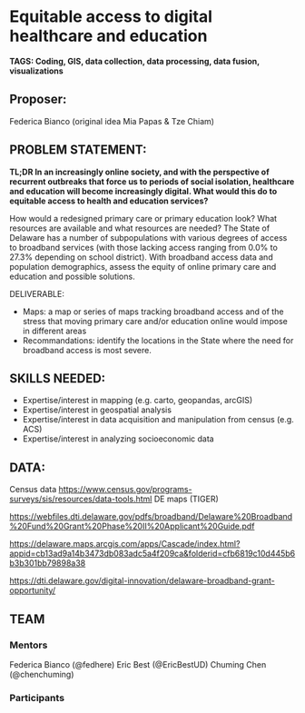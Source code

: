 # Equitable access to digital healthcare and education
**TAGS: Coding, GIS, data collection, data processing, data fusion, visualizations**

## Proposer: 
Federica Bianco (original idea Mia Papas & Tze Chiam)

## PROBLEM STATEMENT: 
**TL;DR In an increasingly online society, and with the perspective of recurrent outbreaks that force us to periods of social isolation, healthcare and education will become increasingly digital. What would this do to equitable access to health and education services?**

How would a redesigned primary care or primary education look? What resources are available and what resources are needed? The State of Delaware has a number of subpopulations with various degrees of access to broadband services (with those lacking access ranging from 0.0% to 27.3% depending on school district). With broadband access data and population demographics, assess the equity of online primary care and education and possible solutions.

DELIVERABLE: 

- Maps: a map or series of maps tracking broadband access and of the stress that moving primary care and/or education online would impose in different areas
- Recommandations: identify the locations in the State where the need for broadband access is most severe. 

## SKILLS NEEDED: 

- Expertise/interest in mapping (e.g. carto, geopandas, arcGIS)
- Expertise/interest in geospatial analysis
- Expertise/interest in data acquisition and manipulation from census (e.g. ACS) 
- Expertise/interest in analyzing socioeconomic data

## DATA: 
Census data https://www.census.gov/programs-surveys/sis/resources/data-tools.html
DE maps (TIGER)

https://webfiles.dti.delaware.gov/pdfs/broadband/Delaware%20Broadband%20Fund%20Grant%20Phase%20II%20Applicant%20Guide.pdf

https://delaware.maps.arcgis.com/apps/Cascade/index.html?appid=cb13ad9a14b3473db083adc5a4f209ca&folderid=cfb6819c10d445b6b3b301bb79898a38

https://dti.delaware.gov/digital-innovation/delaware-broadband-grant-opportunity/

## TEAM 
### Mentors
Federica Bianco (@fedhere) Eric Best (@EricBestUD) Chuming Chen (@chenchuming)

### Participants
